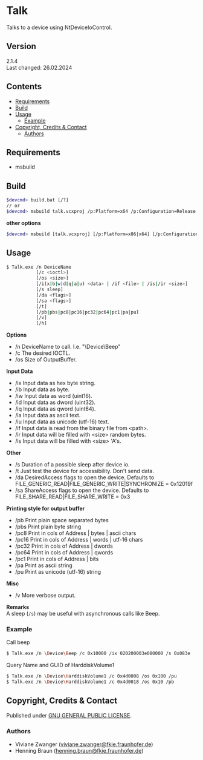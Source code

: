 # Talk

Talks to a device using NtDeviceIoControl.


## Version
2.1.4  
Last changed: 26.02.2024

## Contents
* [Requirements](#requirements)
* [Build](#build)
* [Usage](#usage)
    * [Example](#example)
* [Copyright, Credits & Contact](#copyright,-credits-&-contact)
    * [Authors](#authors)


## Requirements
- msbuild


## Build
```bash
$devcmd> build.bat [/?]
// or
$devcmd> msbuild talk.vcxproj /p:Platform=x64 /p:Configuration=Release
```

**other options**
```bash
$devcmd> msbuild [talk.vcxproj] [/p:Platform=x86|x64] [/p:Configuration=Debug|Release] [/p:RunTimeLib=Debug|Release] [/p:PDB=0|1]
```

## Usage
```bash
$ Talk.exe /n DeviceName 
           [/c <ioctl>] 
           [/os <size>] 
           [/i(x|b|w|d|q|a|u) <data> | /if <file> | /is|/ir <size>] 
           [/s sleep] 
           [/da <flags>] 
           [/sa <flags>] 
           [/t] 
           [/pb|pbs|pc8|pc16|pc32|pc64|pc1|pa|pu]
           [/v] 
           [/h]
```

**Options**
- /n DeviceName to call. I.e. "\Device\Beep"
- /c The desired IOCTL.
- /os Size of OutputBuffer.

**Input Data**
- /ix Input data as hex byte string.
- /ib Input data as byte.
- /iw Input data as word (uint16).
- /id Input data as dword (uint32).
- /iq Input data as qword (uint64).
- /ia Input data as ascii text.
- /iu Input data as unicode (utf-16) text.
- /if Input data is read from the binary file from \<path\>.
- /ir Input data will be filled with \<size\> random bytes.
- /is Input data will be filled with \<size\> 'A's.

 **Other**
- /s Duration of a possible sleep after device io.
- /t Just test the device for accessibility. Don't send data.
- /da DesiredAccess flags to open the device. Defaults to FILE_GENERIC_READ|FILE_GENERIC_WRITE|SYNCHRONIZE = 0x12019f
- /sa ShareAccess flags to open the device. Defaults to FILE_SHARE_READ|FILE_SHARE_WRITE =  0x3

 **Printing style for output buffer**
- /pb Print plain space separated bytes
- /pbs Print plain byte string
- /pc8 Print in cols of Address | bytes | ascii chars
- /pc16 Print in cols of Address | words | utf-16 chars
- /pc32 Print in cols of Address | dwords
- /pc64 Print in cols of Address | qwords
- /pc1 Print in cols of Address | bits
- /pa Print as ascii string
- /pu Print as unicode (utf-16) string

**Misc**
- /v More verbose output.

**Remarks**  
A sleep (`/s`) may be useful with asynchronous calls like Beep.  


### Example
Call beep
```bash
$ Talk.exe /n \Device\Beep /c 0x10000 /ix 020200003e080000 /s 0x083e
```

Query Name and GUID of HarddiskVolume1
```bash
$ Talk.exe /n \Device\HarddiskVolume1 /c 0x4d0008 /os 0x100 /pu
$ Talk.exe /n \Device\HarddiskVolume1 /c 0x4d0018 /os 0x10 /pb
```


## Copyright, Credits & Contact
Published under [GNU GENERAL PUBLIC LICENSE](LICENSE).

### Authors
- Viviane Zwanger ([viviane.zwanger@fkie.fraunhofer.de](mailto:viviane.zwanger@fkie.fraunhofer.de))
- Henning Braun ([henning.braun@fkie.fraunhofer.de](mailto:henning.braun@fkie.fraunhofer.de)) 
